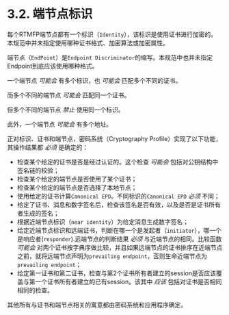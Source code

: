 # 3.2.  端节点标识

每个RTMFP端节点都有一个标识（`Identity`），该标识是使用证书进行加密的。本规范中并未指定使用哪种证书格式、加密算法或加密属性。

端节点（`EndPoint`）是`Endpoint Discriminator`的缩写。本规范中也并未指定Endpoint到底应该使用哪种格式。

一个端节点 *可能会* 有多个标识，也 *可能会* 匹配多个不同的证书。

而多个不同的端节点 *可能会* 匹配同一个证书。

但多个不同的端节点 *禁止* 使用同一个标识。

此外，一个端节点 *可能会* 有多个地址。

正对标识、证书和端节点，密码系统（Cryptography Profile）实现了以下功能，其操作结果都 *必须* 是确定的：

* 检查某个给定的证书是否是经过认证的。这个检查 *可能会* 包括对公钥结构中签名链的校验；
* 检查某个给定的端节点是否使用了某个证书；
* 检查某个给定的端节点是否选择了本地节点；
* 使用给定的证书计算`Canonical EPD`。不同标识的`Canonical EPD` *必须* 不同；
* 给定了证书、消息和数字签名后，检查该签名是否有效，以及是否是证书所有者生成的签名；
* 根据近端节点标识（`near identity`）为给定消息生成数字签名；
* 给定近端节点标识和远端证书，判断在哪一个是发起者（`initiator`），哪一个是响应者(`responder`).远端节点的判断结果 *必须* 与近端节点的相同。比较函数 *可能会* 对两个证书按字典序做比较，并且如果远端节点的证书排序在近端节点之前，就将远端节点声明为`prevailing endpoint`，否则生命近端节点为`prevailing endpoint`；
* 给定第一证书和第二证书，检查与第2个证书所有者建立的session是否应该覆盖与第一个证书所有者建立的已有session。该其中 *应该* 包括对证书是否相同相同的检查。

其他所有与证书和端节点相关的寓意都由密码系统和应用程序确定。
